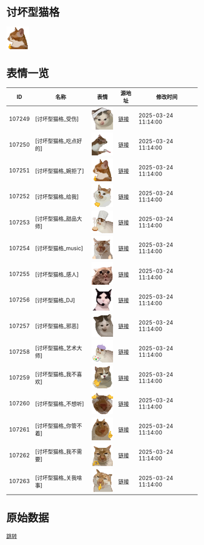 # 讨坏型猫格

<img src="./cover.png" height="60" alt="cover" />

# 表情一览

|ID|名称|表情|源地址|修改时间|
|----|----|----|----|----|
|107249|[讨坏型猫格_受伤]|<img src="./pic/107249_%5B讨坏型猫格_受伤%5D.png" height="60" alt="受伤"/>|[链接](https://i0.hdslb.com/bfs/garb/17e072f4877cac6351589151b0aadc49acbd2d5b.png)|2025-03-24 11:14:00|
|107250|[讨坏型猫格_吃点好的]|<img src="./pic/107250_%5B讨坏型猫格_吃点好的%5D.png" height="60" alt="吃点好的"/>|[链接](https://i0.hdslb.com/bfs/garb/f5178baea6bab08977b795b535b816b8e1bff08f.png)|2025-03-24 11:14:00|
|107251|[讨坏型猫格_婉拒了]|<img src="./pic/107251_%5B讨坏型猫格_婉拒了%5D.png" height="60" alt="婉拒了"/>|[链接](https://i0.hdslb.com/bfs/garb/9f0706916e6ff2e836e6bfdc43c920b195b856a9.png)|2025-03-24 11:14:00|
|107252|[讨坏型猫格_给我]|<img src="./pic/107252_%5B讨坏型猫格_给我%5D.png" height="60" alt="给我"/>|[链接](https://i0.hdslb.com/bfs/garb/b66c983633a48c87617e3f1f6ff4841b4b0ce7ca.png)|2025-03-24 11:14:00|
|107253|[讨坏型猫格_甜品大师]|<img src="./pic/107253_%5B讨坏型猫格_甜品大师%5D.png" height="60" alt="甜品大师"/>|[链接](https://i0.hdslb.com/bfs/garb/d67730a2f166325eaf90a88f9e1cae72fb5e2e59.png)|2025-03-24 11:14:00|
|107254|[讨坏型猫格_music]|<img src="./pic/107254_%5B讨坏型猫格_music%5D.png" height="60" alt="music"/>|[链接](https://i0.hdslb.com/bfs/garb/660a8082813c6b500f15f70a2ee6717eb90d6c63.png)|2025-03-24 11:14:00|
|107255|[讨坏型猫格_感人]|<img src="./pic/107255_%5B讨坏型猫格_感人%5D.png" height="60" alt="感人"/>|[链接](https://i0.hdslb.com/bfs/garb/697cf8edac8621268426791414e680618fe1ff41.png)|2025-03-24 11:14:00|
|107256|[讨坏型猫格_DJ]|<img src="./pic/107256_%5B讨坏型猫格_DJ%5D.png" height="60" alt="DJ"/>|[链接](https://i0.hdslb.com/bfs/garb/8569471209a9b4a0e1cabe34782552d1c029a6b8.png)|2025-03-24 11:14:00|
|107257|[讨坏型猫格_邪恶]|<img src="./pic/107257_%5B讨坏型猫格_邪恶%5D.png" height="60" alt="邪恶"/>|[链接](https://i0.hdslb.com/bfs/garb/49b2a752ea6b82bbd613e4c794276af8c2798754.png)|2025-03-24 11:14:00|
|107258|[讨坏型猫格_艺术大师]|<img src="./pic/107258_%5B讨坏型猫格_艺术大师%5D.png" height="60" alt="艺术大师"/>|[链接](https://i0.hdslb.com/bfs/garb/5aab9c9fcd777b5687c71541c8d4fd9f6e245b57.png)|2025-03-24 11:14:00|
|107259|[讨坏型猫格_我不喜欢]|<img src="./pic/107259_%5B讨坏型猫格_我不喜欢%5D.png" height="60" alt="我不喜欢"/>|[链接](https://i0.hdslb.com/bfs/garb/f71d7924f55d4e615799390a458fc3cec61c2768.png)|2025-03-24 11:14:00|
|107260|[讨坏型猫格_不想听]|<img src="./pic/107260_%5B讨坏型猫格_不想听%5D.png" height="60" alt="不想听"/>|[链接](https://i0.hdslb.com/bfs/garb/4f20b7281e38a35319a5d7f7b9d7c0e727f50c4b.png)|2025-03-24 11:14:00|
|107261|[讨坏型猫格_你管不着]|<img src="./pic/107261_%5B讨坏型猫格_你管不着%5D.png" height="60" alt="你管不着"/>|[链接](https://i0.hdslb.com/bfs/garb/28078125d6a3d937773f1bfeacec54cc864465cb.png)|2025-03-24 11:14:00|
|107262|[讨坏型猫格_我不需要]|<img src="./pic/107262_%5B讨坏型猫格_我不需要%5D.png" height="60" alt="我不需要"/>|[链接](https://i0.hdslb.com/bfs/garb/4fd3640595fd6d2c928425d575e4edc2f072d57c.png)|2025-03-24 11:14:00|
|107263|[讨坏型猫格_关我啥事]|<img src="./pic/107263_%5B讨坏型猫格_关我啥事%5D.png" height="60" alt="关我啥事"/>|[链接](https://i0.hdslb.com/bfs/garb/772e198129ea0640eade5f5df2eb34a2a1752e50.png)|2025-03-24 11:14:00|

# 原始数据

[跳转](./raw.json)

